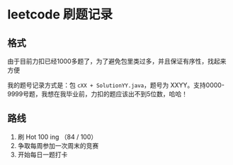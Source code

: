 # leetcode 刷题记录

## 格式

由于目前力扣已经1000多题了，为了避免包里类过多，并且保证有序性，找起来方便

我的题号记录方式是：包 `cXX + SolutionYY.java`，题号为 XXYY。支持0000-9999号题，我想在我毕业前，力扣的题应该出不到5位数，哈哈！

## 路线

1. 刷 Hot 100 ing （84 / 100）
2. 争取每周参加一次周末的竞赛
3. 开始每日一题打卡


